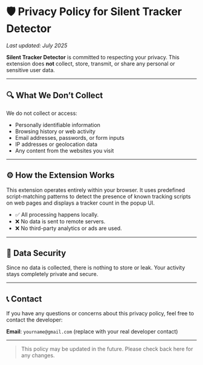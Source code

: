 # 🛡️ Privacy Policy for Silent Tracker Detector

_Last updated: July 2025_

**Silent Tracker Detector** is committed to respecting your privacy. This extension does **not** collect, store, transmit, or share any personal or sensitive user data.

---

## 🔍 What We Don’t Collect

We do not collect or access:
- Personally identifiable information
- Browsing history or web activity
- Email addresses, passwords, or form inputs
- IP addresses or geolocation data
- Any content from the websites you visit

---

## ⚙️ How the Extension Works

This extension operates entirely within your browser. It uses predefined script-matching patterns to detect the presence of known tracking scripts on web pages and displays a tracker count in the popup UI.

- ✅ All processing happens locally.
- ❌ No data is sent to remote servers.
- ❌ No third-party analytics or ads are used.

---

## 🔐 Data Security

Since no data is collected, there is nothing to store or leak. Your activity stays completely private and secure.

---

## 📞 Contact

If you have any questions or concerns about this privacy policy, feel free to contact the developer:

**Email**: `yourname@gmail.com` (replace with your real developer contact)

---

> This policy may be updated in the future. Please check back here for any changes.
